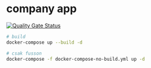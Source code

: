 # company app

[![Quality Gate Status](https://sonarcloud.io/api/project_badges/measure?project=nagyzekkyandras_python-beadando&metric=alert_status)](https://sonarcloud.io/summary/new_code?id=nagyzekkyandras_python-beadando)

```sh
# build
docker-compose up --build -d

# csak fusson
docker-compose -f docker-compose-no-build.yml up -d
```